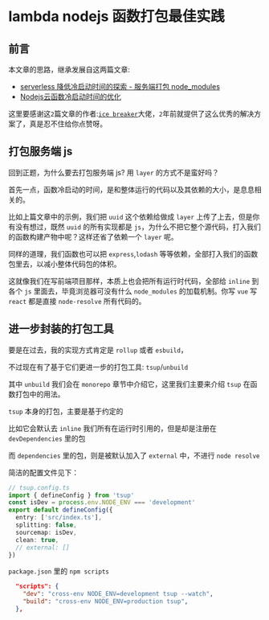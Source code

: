 # lambda nodejs 函数打包最佳实践

## 前言

本文章的思路，继承发展自这两篇文章:

- [serverless 降低冷启动时间的探索 - 服务端打包 node_modules](https://zhuanlan.zhihu.com/p/407434947)
- [Nodejs云函数冷启动时间的优化](https://zhuanlan.zhihu.com/p/429597900)

这里要感谢这`2`篇文章的作者:[`ice breaker`](https://www.zhihu.com/people/richard-40-19-41)大佬，`2`年前就提供了这么优秀的解决方案了，真是忍不住给你点赞呀。

## 打包服务端 js

回到正题，为什么要去打包服务端 js? 用 `layer` 的方式不是蛮好吗？

首先一点，函数冷启动的时间，是和整体运行的代码以及其依赖的大小，是息息相关的。

比如上篇文章中的示例，我们把 `uuid` 这个依赖给做成 `layer` 上传了上去，但是你有没有想过，既然 `uuid` 的所有实现都是 `js`，为什么不把它整个源代码，打入我们的函数构建产物中呢？这样还省了依赖一个 `layer` 呢。

同样的道理，我们函数也可以把 `express`,`lodash` 等等依赖，全部打入我们的函数包里去，以减小整体代码包的体积。

这就像我们在写前端项目那样，本质上也会把所有运行时代码，全部给 `inline` 到各个 `js` 里面去，毕竟浏览器可没有什么 `node_modules` 的加载机制。你写 `vue` 写 `react` 都是直接 `node-resolve` 所有代码的。

## 进一步封装的打包工具

要是在过去，我的实现方式肯定是 `rollup` 或者 `esbuild`，

不过现在有了基于它们更进一步的打包工具: `tsup`/`unbuild`

其中 `unbuild` 我们会在 `monorepo` 章节中介绍它，这里我们主要来介绍 `tsup` 在函数打包中的用法。

`tsup` 本身的打包，主要是基于约定的

比如它会默认去 `inline` 我们所有在运行时引用的，但是却是注册在 `devDependencies` 里的包

而 `dependencies` 里的包，则是被默认加入了 `external` 中，不进行 `node resolve`

简洁的配置文件见下：

```ts
// tsup.config.ts
import { defineConfig } from 'tsup'
const isDev = process.env.NODE_ENV === 'development'
export default defineConfig({
  entry: ['src/index.ts'],
  splitting: false,
  sourcemap: isDev,
  clean: true,
  // external: []
})
```

`package.json` 里的 `npm scripts`

```json
  "scripts": {
    "dev": "cross-env NODE_ENV=development tsup --watch",
    "build": "cross-env NODE_ENV=production tsup",
  },
```
